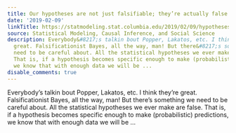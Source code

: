 ```yaml
---
title: Our hypotheses are not just falsifiable; they’re actually false.
date: '2019-02-09'
linkTitle: https://statmodeling.stat.columbia.edu/2019/02/09/hypotheses-not-just-falsifiable-theyre-actually-false/
source: Statistical Modeling, Causal Inference, and Social Science
description: Everybody&#8217;s talkin bout Popper, Lakatos, etc. I think they&#8217;re
  great. Falsificationist Bayes, all the way, man! But there&#8217;s something we
  need to be careful about. All the statistical hypotheses we ever make are false.
  That is, if a hypothesis becomes specific enough to make (probabilistic) predictions,
  we know that with enough data we will be ...
disable_comments: true
---
```

Everybody&#8217;s talkin bout Popper, Lakatos, etc. I think they&#8217;re great. Falsificationist Bayes, all the way, man! But there&#8217;s something we need to be careful about. All the statistical hypotheses we ever make are false. That is, if a hypothesis becomes specific enough to make (probabilistic) predictions, we know that with enough data we will be ...